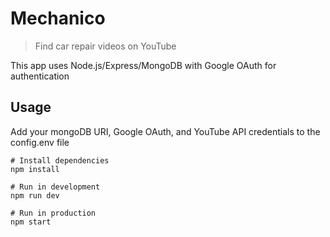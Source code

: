 # Mechanico

> Find car repair videos on YouTube

This app uses Node.js/Express/MongoDB with Google OAuth for authentication

## Usage

Add your mongoDB URI, Google OAuth, and YouTube API credentials to the config.env file

```
# Install dependencies
npm install

# Run in development
npm run dev

# Run in production
npm start
```
